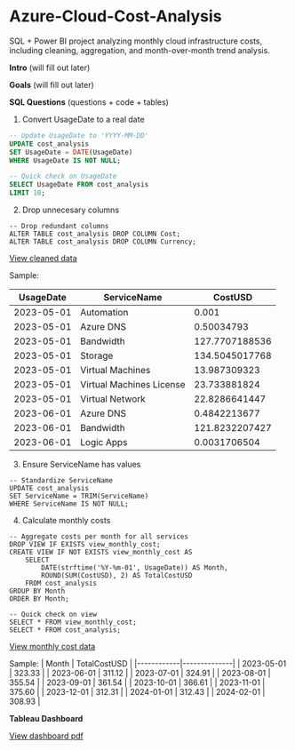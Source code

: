 # Azure-Cloud-Cost-Analysis
SQL + Power BI project analyzing monthly cloud infrastructure costs, including cleaning, aggregation, and month-over-month trend analysis.

**Intro**
(will fill out later)

**Goals**
(will fill out later)

**SQL Questions** (questions + code + tables)

1. Convert UsageDate to a real date
```sql
-- Update UsageDate to 'YYYY-MM-DD'
UPDATE cost_analysis
SET UsageDate = DATE(UsageDate)
WHERE UsageDate IS NOT NULL;

-- Quick check on UsageDate
SELECT UsageDate FROM cost_analysis
LIMIT 10;
```
2. Drop unnecesary columns
```
-- Drop redundant columns
ALTER TABLE cost_analysis DROP COLUMN Cost;
ALTER TABLE cost_analysis DROP COLUMN Currency;
```
[View cleaned data](cleaned_data.csv)

Sample:

| UsageDate  | ServiceName             | CostUSD       |
|------------|-------------------------|---------------|
| 2023-05-01 | Automation              | 0.001         |
| 2023-05-01 | Azure DNS               | 0.50034793    |
| 2023-05-01 | Bandwidth               | 127.7707188536|
| 2023-05-01 | Storage                 | 134.5045017768|
| 2023-05-01 | Virtual Machines        | 13.987309323  |
| 2023-05-01 | Virtual Machines License| 23.733881824  |
| 2023-05-01 | Virtual Network         | 22.8286641447 |
| 2023-06-01 | Azure DNS               | 0.4842213677  |
| 2023-06-01 | Bandwidth               | 121.8232207427|
| 2023-06-01 | Logic Apps              | 0.0031706504  |

3. Ensure ServiceName has values
```
-- Standardize ServiceName
UPDATE cost_analysis
SET ServiceName = TRIM(ServiceName)
WHERE ServiceName IS NOT NULL;
```
4. Calculate monthly costs

```
-- Aggregate costs per month for all services
DROP VIEW IF EXISTS view_monthly_cost;
CREATE VIEW IF NOT EXISTS view_monthly_cost AS
	SELECT
		DATE(strftime('%Y-%m-01', UsageDate)) AS Month,
		ROUND(SUM(CostUSD), 2) AS TotalCostUSD
	FROM cost_analysis
GROUP BY Month
ORDER BY Month;

-- Quick check on view
SELECT * FROM view_monthly_cost;
SELECT * FROM cost_analysis;
```
[View monthly cost data](manipulated_data.csv)

Sample:
| Month      | TotalCostUSD |
|------------|--------------|
| 2023-05-01 | 323.33       |
| 2023-06-01 | 311.12       |
| 2023-07-01 | 324.91       |
| 2023-08-01 | 355.54       |
| 2023-09-01 | 361.54       |
| 2023-10-01 | 366.61       |
| 2023-11-01 | 375.60       |
| 2023-12-01 | 312.31       |
| 2024-01-01 | 312.43       |
| 2024-02-01 | 308.93       |

**Tableau Dashboard**

[View dashboard pdf](Tableau_Dashboard.pdf)



